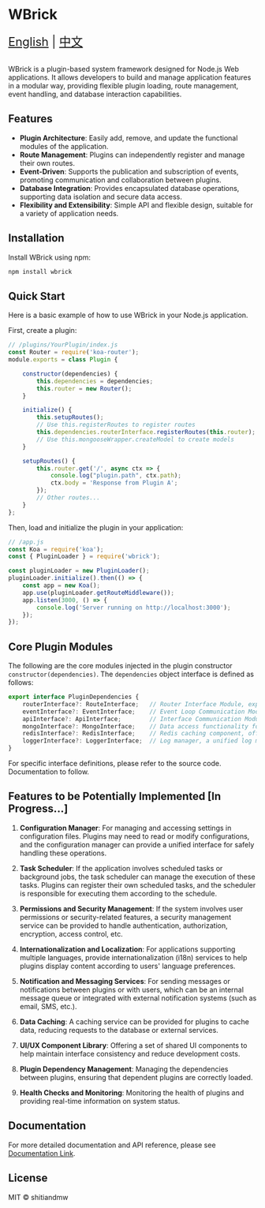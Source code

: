 # WBrick


<div style="font-size: 1.5rem;">
  <a href="./README.md">English</a> |
  <a href="./README_CN.md">中文</a>
</div>
</br>


WBrick is a plugin-based system framework designed for Node.js Web applications. It allows developers to build and manage application features in a modular way, providing flexible plugin loading, route management, event handling, and database interaction capabilities.

## Features

- **Plugin Architecture**: Easily add, remove, and update the functional modules of the application.
- **Route Management**: Plugins can independently register and manage their own routes.
- **Event-Driven**: Supports the publication and subscription of events, promoting communication and collaboration between plugins.
- **Database Integration**: Provides encapsulated database operations, supporting data isolation and secure data access.
- **Flexibility and Extensibility**: Simple API and flexible design, suitable for a variety of application needs.

## Installation

Install WBrick using npm:

```bash
npm install wbrick
```

## Quick Start
Here is a basic example of how to use WBrick in your Node.js application.

First, create a plugin:

```javascript
// /plugins/YourPlugin/index.js
const Router = require('koa-router');
module.exports = class Plugin {

    constructor(dependencies) {
        this.dependencies = dependencies;
        this.router = new Router();
    }

    initialize() {
        this.setupRoutes();
        // Use this.registerRoutes to register routes
        this.dependencies.routerInterface.registerRoutes(this.router);
        // Use this.mongooseWrapper.createModel to create models
    }

    setupRoutes() {
        this.router.get('/', async ctx => {
            console.log("plugin.path", ctx.path);
            ctx.body = 'Response from Plugin A';
        });
        // Other routes...
    }
};
```

Then, load and initialize the plugin in your application:

```javascript
// /app.js
const Koa = require('koa');
const { PluginLoader } = require('wbrick');

const pluginLoader = new PluginLoader();
pluginLoader.initialize().then(() => {
    const app = new Koa();
    app.use(pluginLoader.getRouteMiddleware());
    app.listen(3000, () => {
        console.log('Server running on http://localhost:3000');
    });
});
```

## Core Plugin Modules

The following are the core modules injected in the plugin constructor `constructor(dependencies)`. The `dependencies` object interface is defined as follows:

```javascript
export interface PluginDependencies {
    routerInterface?: RouteInterface;   // Router Interface Module, exposes router registration methods, allowing each plugin to have its own routes.
    eventInterface?: EventInterface;    // Event Loop Communication Module, implements inter-plugin event communication through event publishing, subscribing, and unsubscribing. The interface is as follows:
    apiInterface?: ApiInterface;        // Interface Communication Module, enables plugin API registration and invocation, facilitating communication between plugins.
    mongoInterface?: MongoInterface;    // Data access functionality for the MongoDB component, providing MongoDB database management capabilities.
    redisInterface?: RedisInterface;    // Redis caching component, offering caching read and write functionality.
    loggerInterface?: LoggerInterface;  // Log manager, a unified log manager that allows plugins to record their own logs.
}
```
For specific interface definitions, please refer to the source code. Documentation to follow.

## Features to be Potentially Implemented [In Progress...]

1. **Configuration Manager**: For managing and accessing settings in configuration files. Plugins may need to read or modify configurations, and the configuration manager can provide a unified interface for safely handling these operations.

2. **Task Scheduler**: If the application involves scheduled tasks or background jobs, the task scheduler can manage the execution of these tasks. Plugins can register their own scheduled tasks, and the scheduler is responsible for executing them according to the schedule.

3. **Permissions and Security Management**: If the system involves user permissions or security-related features, a security management service can be provided to handle authentication, authorization, encryption, access control, etc.

4. **Internationalization and Localization**: For applications supporting multiple languages, provide internationalization (i18n) services to help plugins display content according to users' language preferences.

5. **Notification and Messaging Services**: For sending messages or notifications between plugins or with users, which can be an internal message queue or integrated with external notification systems (such as email, SMS, etc.).

6. **Data Caching**: A caching service can be provided for plugins to cache data, reducing requests to the database or external services.

7. **UI/UX Component Library**: Offering a set of shared UI components to help maintain interface consistency and reduce development costs.

8. **Plugin Dependency Management**: Managing the dependencies between plugins, ensuring that dependent plugins are correctly loaded.

9. **Health Checks and Monitoring**: Monitoring the health of plugins and providing real-time information on system status.

## Documentation

For more detailed documentation and API reference, please see [Documentation Link]().

## License
MIT © shitiandmw